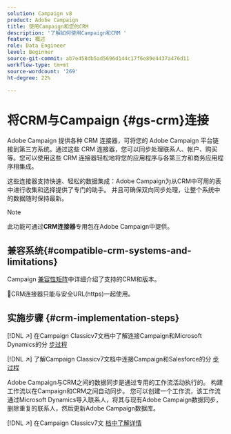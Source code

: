 ```yaml
---
solution: Campaign v8
product: Adobe Campaign
title: 使用Campaign和您的CRM
description: '了解如何使用Campaign和CRM '
feature: 概述
role: Data Engineer
level: Beginner
source-git-commit: ab7e458db5ad5696d144c17f6e89e4437a476d11
workflow-type: tm+mt
source-wordcount: '269'
ht-degree: 22%

---
```


# 将CRM与Campaign {#gs-crm}连接

Adobe Campaign 提供各种 CRM 连接器，可将您的 Adobe Campaign 平台链接到第三方系统。通过这些 CRM 连接器，您可以同步处理联系人、帐户、购买等。您可以使用这些 CRM 连接器轻松地将您的应用程序与各第三方和商务应用程序相集成。

这些连接器支持快速、轻松的数据集成：Adobe Campaign为从CRM中可用的表中进行收集和选择提供了专门的助手。 并且可确保双向同步处理，让整个系统中的数据随时保持最新。

>[!NOTE]
>
>此功能可通过&#x200B;**CRM连接器**&#x200B;专用包在Adobe Campaign中提供。

## 兼容系统{#compatible-crm-systems-and-limitations}

Campaign [兼容性矩阵](../start/compatibility-matrix.md)中详细介绍了支持的CRM和版本。

:speech_balloon:CRM连接器只能与安全URL(https)一起使用。

## 实施步骤 {#crm-implementation-steps}

[!DNL :arrow_upper_right:] 在Campaign Classicv7文档中了解连接Campaign和Microsoft Dynamics的分 [步过程](https://experienceleague.adobe.com/docs/campaign-classic/using/getting-started/connectors/crm-connectors/crm-ms-dynamics.html?lang=en#microsoft-dynamics-implementation-steps)

[!DNL :arrow_upper_right:] 了解Campaign Classicv7文档中连接Campaign和Salesforce的分 [步过程](https://experienceleague.adobe.com/docs/campaign-classic/using/getting-started/connectors/crm-connectors/crm-sfdc.html?lang=en#getting-started)


Adobe Campaign与CRM之间的数据同步是通过专用的工作流活动执行的。 构建工作流以在Campaign和CRM之间自动同步。 您可以创建一个工作流，该工作流通过Microsoft Dynamics导入联系人，将其与现有Adobe Campaign数据同步，删除重复的联系人，然后更新Adobe Campaign数据库。

[!DNL :arrow_upper_right:] 在Campaign Classicv7文 [档中了解详情](https://experienceleague.adobe.com/docs/campaign-classic/using/getting-started/connectors/crm-connectors/crm-data-sync.html?lang=en#getting-started)

